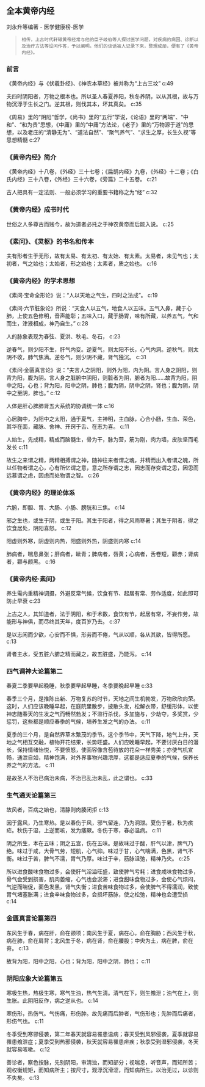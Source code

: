 ## 全本黄帝内经

刘永升等编著  -  医学健康榜-医学

>     相传，上古时代轩辕黄帝经常与他的臣子岐伯等人探讨医学问题，对疾病的病因、诊断以及治疗方法等设问作答，予以阐明。他们的谈话被人记录下来，整理成册，便有了《黄帝内经》。


### 前言

《黄帝内经》与《伏羲卦经》、《神农本草经》被并称为“上古三坟” c:49

夫四时阴阳者，万物之根本也。所以圣人春夏养阳，秋冬养阴，以从其根，故与万物沉浮于生长之门。逆其根，则伐其本，坏其真矣。 c:35

《周易》里的“阴阳”哲学，《尚书》里的“五行”学说，《论语》里的“两端”、“中和”、“和为贵”思想，《中庸》里的“中庸”方法论，《老子》里的“万物源于道”的思想，以及老庄的“清静无为”、“道法自然”、“聚气养气”、“求生之厚，长生久视”等思想精髓 c:27

### 《黄帝内经》简介

《黄帝内经》十八卷，《外经》三十七卷；《扁鹊内经》九卷，《外经》十二卷；《白氏内经》三十八卷，《外经》三十六卷，《旁篇》二十五卷。 c:21

古人把具有一定法则、一般必须学习的重要书籍称之为“经” c:32

### 《黄帝内经》成书时代

世俗之人多尊古而贱今，故为道者必托之于神农黄帝而后能入说。 c:25

### 《素问》、《灵枢》的书名和传本

夫有形者生于无形，故有太易、有太初、有太始、有太素。太易者，未见气也；太初者，气之始也；太始者，形之始也；太素者，质之始也。 c:16

### 《黄帝内经》的学术思想

《素问·宝命全形论》说：“人以天地之气生，四时之法成”。 c:19

《素问·六节脏象论》所说：“天食人以五气，地食人以五味。五气入鼻，藏于心肺，上使五色修明，音声能彰；五味入口，藏于肠胃，味有所藏，以养五气，气和而生，津液相成，神乃自生。” c:28

人的脉象表现为春弦、夏洪、秋毛、冬石， c:23

逆春气，则少阳不生，肝气内变。逆夏气，则太阳不长，心气内洞。逆秋气，则太阴不收，肺气焦满。逆冬气，则少阴不藏，肾气独沉。 c:31

《素问·金匮真言论》说：“夫言人之阴阳，则外为阳，内为阴。言人身之阴阳，则背为阳，腹为阴。言人身之脏腑中阴阳，则脏者为阴，腑者为阳……故背为阳，阴中之阳，心也；背为阳，阳中之阴，肺也；腹为阴，阴中之阴，肾也；腹为阴，阴中之至阴，脾也。” c:12

人体是肝心脾肺肾五大系统的协调统一体 c:16

心居胸中，为阳中之太阳，通于夏气，主神明，主血脉，心合小肠，生血、荣色，其华在面，藏脉、舍神、开窍于舌、在志为喜。 c:11

人始生，先成精，精成而脑髓生，骨为干，脉为营，筋为刚，肉为墙，皮肤坚而毛发长 c:11

故生之来谓之精，两精相搏谓之神，随神往来者谓之魂，并精而出入者谓之魄，所以任物者谓之心，心有所忆谓之意，意之所存谓之志，因志而存变谓之思，因思而远慕谓之虑，因虑而处物谓之智。 c:26

### 《黄帝内经》的理论体系

六腑，即胆、胃、大肠、小肠、膀胱和三焦。 c:14

邪之生也，或生于阴，或生于阳。其生于阳者，得之风雨寒暑；其生于阴者，得之饮食居处，阴阳喜怒。 c:12

阳虚则外寒，阴虚则内热，阳盛则外热，阴盛则内寒 c:14

肺病者，喘息鼻张；肝病者，眦青；脾病者，唇黄；心病者，舌卷短，颧赤；肾病者，颧与颜黑。 c:16

### 《黄帝内经·素问》

养生需内重精神调摄，外避反常气候，饮食有节、起居有常、劳作适度，如此即可防止早衰 c:23

上古之人，其知道者，法于阴阳，和于术数，食饮有节，起居有常，不妄作劳，故能形与神俱，而尽终其天年，度百岁乃去。 c:37

是以志闲而少欲，心安而不惧，形劳而不倦，气从以顺，各从其欲，皆得所愿。 c:13

肾者主水，受五脏六腑之精而藏之，故五脏盛，乃能泻。 c:14

### 四气调神大论篇第二

春夏二季要早起晚睡，秋季要早起早睡，冬季要晚起早睡 c:33

春季三个月，是推陈出新、万物复苏的时节，天地之间生机勃发，万物欣欣向荣。这时，人们应该晚睡早起，在庭院里散步，披散头发，松解衣带，舒缓形体，以使神志随春天的生发之气而畅然勃发；不滥行杀伐，多加施与，少劫夺，多奖赏，少惩罚，这些都是顺应春季的气候，培养生发之气的办法。 c:11

夏季的三个月，是自然界草木繁茂的季节。这个季节中，天气下降，地气上升，天地之气相互交融，植物开花结果，长势旺盛。人们应晚睡早起，不要讨厌白日的漫长，保持情绪怡悦，不要愤怒，使面容像含苞待放的花朵一样秀美；亦使气机宣畅，通泄自如，精神饱满，对外界事物兴趣浓厚，这都是适应夏季的气候，保养长养之气的方法。 c:11

是故圣人不治已病治未病，不治已乱治未乱，此之谓也。 c:33

### 生气通天论篇第三

故风者，百病之始也，清静则肉腠闭拒 c:13

因于露风，乃生寒热。是以春伤于风，邪气留连，乃为洞泄。夏伤于暑，秋为痎疟。秋伤于湿，上逆而咳，发为痿厥。冬伤于寒，春必温病。 c:11

阴之所生，本在五味；阴之五宫，伤在五味。是故味过于酸，肝气以津，脾气乃绝。味过于咸，大骨气劳，短肌，心气抑。味过于甘，心气喘满，色黑，肾气不衡。味过于苦，脾气不濡，胃气乃厚。味过于辛，筋脉沮弛，精神乃央。 c:25

所以进食酸味食物过多，会使肝气淫溢旺盛，致使脾气亏耗；进食咸味食物过多，骨气会受到损害，肌肉萎缩，心气也会淤滞；进食甜味食物过多，会使心气烦闷，气逆而喘促，面色发黑，肾气失衡；进食苦味食物过多，会使脾气不得濡润，致使胃气堵塞胀满；进食辛味食物过多，会损坏筋脉，使之松弛，精神也会遭受损 c:14

### 金匮真言论篇第四

东风生于春，病在肝，俞在颈项；南风生于夏，病在心，俞在胸胁；西风生于秋，病在肺，俞在肩背；北风生于冬，病在肾，俞在腰股；中央为土，病在脾，俞在脊。 c:13

故背为阳，阳中之阳，心也；背为阳，阳中之阴，肺也； c:11

### 阴阳应象大论篇第五

寒极生热，热极生寒，寒气生浊，热气生清。清气在下，则生飧泄；浊气在上，则生胀。此阴阳反作，病之逆从也。 c:14

寒伤形，热伤气。气伤痛，形伤肿。故先痛而后肿者，气伤形也；先肿而后痛者，形伤气也。 c:11

冬季受到寒邪侵袭，第二年春天就容易罹患温病；春天受到风邪侵袭，夏季就容易罹患飧泄症；夏季受到热邪侵袭，秋天就容易罹患疟疾；秋季受到湿邪侵袭，冬天就容易咳嗽。 c:12

善诊者，察色按脉，先别阴阳，审清浊，而知部分；视喘息，听音声，而知所苦；观权衡规矩，而知病所主；按尺寸，观浮沉滑涩，而知病所生。以治无过，以诊则不失矣。 c:13